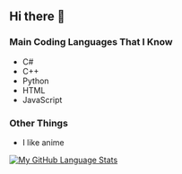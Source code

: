 ## Hi there 👋

### Main Coding Languages That I Know
- C#
- C++
- Python
- HTML
- JavaScript

### Other Things
- I like anime

[![My GitHub Language Stats](https://github-readme-stats.vercel.app/api/top-langs/?username=TheIcy&langs_count=5&theme=tokyonight)]()
